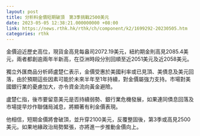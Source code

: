 ```yaml
---
layout: post
title: 分析料金價短期破頂　第3季挑戰2500美元
date: 2023-05-05 12:38:21.000000000 +08:00
link: https://news.rthk.hk/rthk/ch/component/k2/1699292-20230505.htm
categories: rthk
---
```


金價迫近歷史高位，現貨金高見每盎司2072.19美元，紐約期金則高見2085.4美元，兩者都創逾兩年半新高，在亞洲時段分別回順至近2051美元及近2058美元。

獨立外匯商品分析師盧楚仁表示，金價受惠於美國利率或已見頂、美債息及美元回落，由於預期這些因素可能於未來半年至1年持續，對金價屬強力支持。市場對美國銀行業的憂慮加大，亦令資金流向黃金避險。

盧楚仁指，後市要留意美元是否持續弱勢、銀行業危機發展，如果連同債息回落及市場提早炒作聯儲局減息，將顯著有利金價表現。

他相信，短期金價將會破頂，並升穿2100美元，反覆整固後，第3季或高見2500美元。如果地緣政治局勢緊張，亦將進一步推動金價向上。
